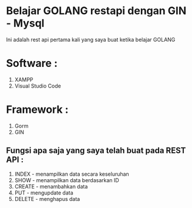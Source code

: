 # Belajar GOLANG restapi dengan GIN - Mysql

Ini adalah rest api pertama kali yang saya buat ketika belajar GOLANG

# Software :
  1. XAMPP
  2. Visual Studio Code

# Framework :
1. Gorm
2. GIN

## Fungsi apa saja yang saya telah buat pada REST API :
1. INDEX - menampilkan data secara keseluruhan
2. SHOW - menampilkan data berdasarkan ID
3. CREATE - menambahkan data
4. PUT - mengupdate data
5. DELETE - menghapus data
